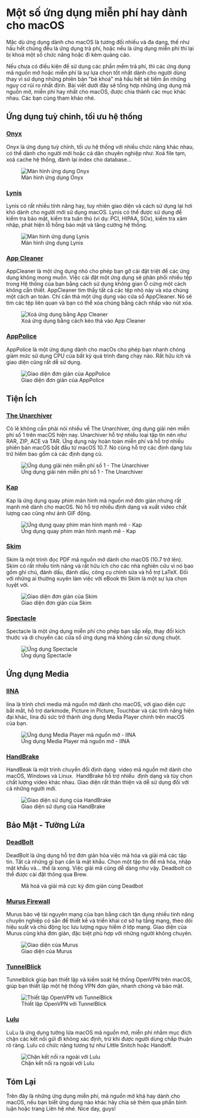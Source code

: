 # Một số ứng dụng miễn phí hay dành cho macOS


Mặc dù ứng dụng dành cho macOS là tương đối nhiều và đa dạng, thế như hầu hết chúng đều là ứng dụng trả phí, hoặc nếu là ứng dụng miễn phí thì lại bị khoá một số chức năng hoặc đi kèm quảng cáo.

Nếu chưa có điều kiện để sử dụng các phần mềm trả phí, thì các ứng dụng mã nguồn mở hoặc miễn phí là sự lựa chọn tốt nhất dành cho người dùng thay vì sử dụng những phiên bản "bẻ khoá" mà hầu hết sẽ tiềm ẩn những nguy cơ rủi ro nhất định. Bài viết dưới đây sẽ tổng hợp những ứng dụng mã nguồn mở, miễn phí hay nhất cho macOS, được chia thành các mục khác nhau. Các bạn cùng tham khảo nhé.

## Ứng dụng tuỳ chỉnh, tối ưu hệ thống

### [Onyx](https://www.titanium-software.fr/en/onyx.html)

Onyx là ứng dụng tuỳ chỉnh, tối ưu hệ thống với nhiều chức năng khác nhau, có thể dành cho người mới hoặc cả dân chuyên nghiệp như: Xoá file tạm, xoá cache hệ thống, đánh lại index cho database...

<figure class="kg-card kg-image-card kg-card-hascaption"><img src="/assets/images/2020/09/Onyx-screen.png" class="kg-image" alt="Màn hình ứng dụng Onyx"  sizes="(min-width: 720px) 720px"><figcaption class="text-center">Màn hình ứng dụng Onyx</figcaption></figure>

### [Lynis](https://cisofy.com/lynis/)

Lynis có rất nhiều tính năng hay, tuy nhiên giao diện và cách sử dụng lại hơi khó dành cho người mới sử dụng macOS. Lynis có thể được sử dụng để kiểm tra bảo mật, kiểm tra tuân thủ (ví dụ: PCI, HIPAA, SOx), kiểm tra xâm nhập, phát hiện lỗ hổng bảo mật và tăng cường hệ thống.

<figure class="kg-card kg-image-card kg-card-hascaption"><img src="/assets/images/2020/09/lynis-screenshot.png" class="kg-image" alt="Màn hình ứng dụng Lynis" sizes="(min-width: 720px) 720px"><figcaption class="text-center">Màn hình ứng dụng Lynis</figcaption></figure>

### [App Cleaner](http://freemacsoft.net/appcleaner/)

AppCleaner là một ứng dụng nhỏ cho phép bạn gỡ cài đặt triệt để các ứng dụng không mong muốn. Việc cài đặt một ứng dụng sẽ phân phối nhiều tệp trong Hệ thống của bạn bằng cách sử dụng không gian Ổ cứng một cách không cần thiết. AppCleaner tìm thấy tất cả các tệp nhỏ này và xóa chúng một cách an toàn. Chỉ cần thả một ứng dụng vào cửa sổ AppCleaner. Nó sẽ tìm các tệp liên quan và bạn có thể xóa chúng bằng cách nhấp vào nút xóa.

<figure class="kg-card kg-image-card kg-card-hascaption"><img src="/assets/images/2020/09/appcleaner-screen.png" class="kg-image" alt="Xoá ứng dụng bằng App Cleaner"><figcaption class="text-center">Xoá ứng dụng bằng cách kéo thả vào App Cleaner</figcaption></figure>

### [AppPolice](https://github.com/AppPolice/AppPolice)

AppPolice là một ứng dụng dành cho macOs cho phép bạn nhanh chóng giảm mức sử dụng CPU của bất kỳ quá trình đang chạy nào. Rất hữu ích và giao diện cũng rất dễ sử dụng.

<figure class="kg-card kg-image-card kg-card-hascaption"><img src="/assets/images/2020/09/fdffd054-cc65-11e5-8405-cc224ea4ab3b.png" class="kg-image" alt="Giao diện đơn giản của AppPolice" ><figcaption class="text-center">Giao diện đơn giản của AppPolice</figcaption></figure>

## Tiện Ích

### [The Unarchiver](https://theunarchiver.com/)

Có lẽ không cần phải nói nhiều về The Unarchiver, ứng dụng giải nén miễn phí số 1 trên macOS hiện nay. Unarchiver hỗ trợ nhiều loại tập tin nén như RAR, ZIP, ACE và TAR. Ứng dụng này hoàn toàn miễn phí và hỗ trợ nhiều phiên bản macOS bắt đầu từ macOS 10.7. Nó cũng hỗ trợ các định dạng lưu trữ hiếm bao gồm cả các định dạng cũ.

<figure class="kg-card kg-image-card kg-card-hascaption"><img src="/assets/images/2020/09/unarchiver-screenshot-01.png" class="kg-image" alt="Ứng dụng giải nén miễn phí số 1 - The Unarchiver" sizes="(min-width: 720px) 720px"><figcaption class="text-center">Ứng dụng giải nén miễn phí số 1 - The Unarchiver</figcaption></figure>

### [Kap](https://getkap.co/)

Kap là ứng dụng quay phim màn hình mã nguồn mở đơn giản nhưng rất mạnh mẽ dành cho macOS. Nó hỗ trợ nhiều định dạng và xuất video chất lượng cao cũng như ảnh GIF động.

<figure class="kg-card kg-image-card kg-card-hascaption"><img src="/assets/images/2020/09/Kap-Screenshot.png" class="kg-image" alt="Ứng dụng quay phim màn hình mạnh mẽ - Kap" sizes="(min-width: 720px) 720px"><figcaption class="text-center">Ứng dụng quay phim màn hình mạnh mẽ - Kap</figcaption></figure>

### [Skim](https://skim-app.sourceforge.io/)

Skim là một trình đọc PDF mã nguồn mở dành cho macOS (10.7 trở lên). Skim có rất nhiều tính năng và rất hữu ích cho các nhà nghiên cứu vì nó bao gồm ghi chú, đánh dấu, đánh dấu, công cụ chỉnh sửa và hỗ trợ LaTeX. Đối với những ai thường xuyên làm việc với eBook thì Skim là một sự lựa chọn tuyệt vời.

<figure class="kg-card kg-image-card kg-card-hascaption"><img src="/assets/images/2020/09/Skim-Screenshot.png" class="kg-image" alt="Giao diện đơn giản của Skim" ><figcaption class="text-center">Giao diện đơn giản của Skim</figcaption></figure>

### [Spectacle](https://www.spectacleapp.com/)

Spectacle là một ứng dụng miễn phí cho phép bạn sắp xếp, thay đổi kích thước và di chuyển các cửa sổ ứng dụng mà không cần sử dụng chuột.

<figure class="kg-card kg-image-card kg-card-hascaption"><img src="/assets/images/2020/09/spectacle-screenshot.png" class="kg-image" alt="Ứng dụng Spectacle"  sizes="(min-width: 720px) 720px"><figcaption class="text-center">Ứng dụng Spectacle</figcaption></figure>

## Ứng dụng Media

### [IINA](https://iina.io/)

Iina là trình chơi media mã nguồn mở dành cho macOS, với giao diện cực bắt mắt, hỗ trợ darkmode, Picture in Picture, Touchbar và các tính năng hiện đại khác, Iina đủ sức trở thành ứng dụng Media Player chính trên macOS của bạn.

<figure class="kg-card kg-image-card kg-card-hascaption"><img src="/assets/images/2020/09/image-24.png" class="kg-image" alt="Ứng dụng Media Player mã nguồn mở - IINA" sizes="(min-width: 720px) 720px"><figcaption class="text-center">Ứng dụng Media Player mã nguồn mở - IINA</figcaption></figure>


### [HandBrake](https://handbrake.fr/)

HandBeak là một trình chuyển đổi định dạng &nbsp;video mã nguồn mở dành cho macOS, Windows và Linux. &nbsp;HandBrake hỗ trợ nhiều &nbsp;định dạng và tùy chọn chất lượng video khác nhau. Giao diện rất thân thiện và dễ sử dụng đối với cả những người mới.

<figure class="kg-card kg-image-card kg-card-hascaption"><img src="/assets/images/2020/09/handbrake_screenshot.png" class="kg-image" alt="Giao diện sử dụng của HandBrake" sizes="(min-width: 720px) 720px"><figcaption class="text-center">Giao diện sử dụng của HandBrake</figcaption></figure>

## Bảo Mật - Tường Lửa

### [DeadBolt](https://github.com/alichtman/deadbolt)

DeadBolt là ứng dụng hỗ trợ đơn giản hóa việc mã hóa và giải mã các tập tin. Tất cả những gì bạn cần là mật khẩu. Chọn một tập tin để mã hóa, nhập mật khẩu và… thế là xong. Việc giải mã cũng dễ dàng như vậy. Deadbolt có thể được cài đặt thông qua Brew.

<figure class="kg-card kg-image-card kg-card-hascaption"><img src="/assets/images/2020/09/deadbolt-header.png" class="kg-image" alt sizes="(min-width: 720px) 720px"><figcaption class="text-center">Mã hoá và giải mã cực kỳ đơn giản cùng Deadbot</figcaption></figure>

### [Murus Firewall](https://www.murusfirewall.com/murus/)

Murus bảo vệ tài nguyên mạng của bạn bằng cách tận dụng nhiều tính năng chuyên nghiệp có sẵn để thiết kế và triển khai cơ sở hạ tầng mạng, theo dõi hiệu suất và chủ động lọc lưu lượng nguy hiểm ở lớp mạng. Giao diện của Murus cũng khá đơn giản, đặc biệt phù hợp với những người không chuyên.

<figure class="kg-card kg-image-card kg-card-hascaption"><img src="/assets/images/2020/09/firewallfiltering2.jpeg" class="kg-image" alt="Giao diện của Murus" sizes="(min-width: 720px) 720px"><figcaption class="text-center">Giao diện của Murus</figcaption></figure>

### [TunnelBlick](https://tunnelblick.net/index.html)

Tunnelblick giúp bạn thiết lập và kiểm soát hệ thống OpenVPN trên macOS, giúp bạn thiết lập một hệ thống VPN đơn giản, nhanh chóng và bảo mật.

<figure class="kg-card kg-image-card kg-card-hascaption"><img src="/assets/images/2020/09/tunnel-blick.png" class="kg-image" alt="Thiết lập OpenVPN với TunnelBlick" sizes="(min-width: 720px) 720px"><figcaption class="text-center">Thiết lập OpenVPN với TunnelBlick</figcaption></figure>

### [Lulu](https://objective-see.com/products/lulu.html)

LuLu là ứng dụng tường lửa macOS mã nguồn mở, miễn phí nhằm mục đích chặn các kết nối gửi đi không xác định, trừ khi được người dùng chấp thuận rõ ràng. Lulu có chức năng tương tự như Little Snitch hoặc Handoff.

<figure class="kg-card kg-image-card kg-card-hascaption"><img src="/assets/images/2020/10/lulu.png" class="kg-image" alt="Chặn kết nối ra ngoài với Lulu" sizes="(min-width: 720px) 720px"><figcaption class="text-center">Chặn kết nối ra ngoài với Lulu</figcaption></figure>

## Tóm Lại

Trên đây là những ứng dụng miễn phí, mã nguồn mở khá hay dành cho macOS, nếu bạn biết ứng dụng nào khác hãy chia sẻ thêm qua phần bình luận hoặc trang Liên hệ nhé. Nice day, guys!


